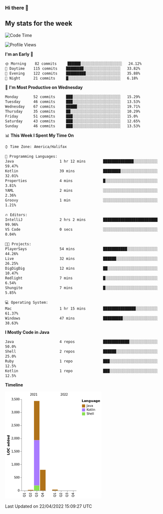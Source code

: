 ### Hi there 👋

## My stats for the week
<!--START_SECTION:waka-->
![Code Time](http://img.shields.io/badge/Code%20Time-183%20hrs%206%20mins-blue)

![Profile Views](http://img.shields.io/badge/Profile%20Views-7-blue)

**I'm an Early 🐤** 

```text
🌞 Morning    82 commits     ██████░░░░░░░░░░░░░░░░░░░   24.12% 
🌆 Daytime    115 commits    ████████░░░░░░░░░░░░░░░░░   33.82% 
🌃 Evening    122 commits    █████████░░░░░░░░░░░░░░░░   35.88% 
🌙 Night      21 commits     █░░░░░░░░░░░░░░░░░░░░░░░░   6.18%

```
📅 **I'm Most Productive on Wednesday** 

```text
Monday       52 commits     ███░░░░░░░░░░░░░░░░░░░░░░   15.29% 
Tuesday      46 commits     ███░░░░░░░░░░░░░░░░░░░░░░   13.53% 
Wednesday    67 commits     █████░░░░░░░░░░░░░░░░░░░░   19.71% 
Thursday     35 commits     ██░░░░░░░░░░░░░░░░░░░░░░░   10.29% 
Friday       51 commits     ███░░░░░░░░░░░░░░░░░░░░░░   15.0% 
Saturday     43 commits     ███░░░░░░░░░░░░░░░░░░░░░░   12.65% 
Sunday       46 commits     ███░░░░░░░░░░░░░░░░░░░░░░   13.53%

```


📊 **This Week I Spent My Time On** 

```text
⌚︎ Time Zone: America/Halifax

💬 Programming Languages: 
Java                     1 hr 12 mins        ██████████████░░░░░░░░░░░   59.47% 
Kotlin                   39 mins             ████████░░░░░░░░░░░░░░░░░   32.01% 
Properties               4 mins              █░░░░░░░░░░░░░░░░░░░░░░░░   3.81% 
YAML                     2 mins              ░░░░░░░░░░░░░░░░░░░░░░░░░   2.36% 
Groovy                   1 min               ░░░░░░░░░░░░░░░░░░░░░░░░░   1.21%

🔥 Editors: 
IntelliJ                 2 hrs 2 mins        █████████████████████████   99.96% 
VS Code                  0 secs              ░░░░░░░░░░░░░░░░░░░░░░░░░   0.04%

🐱‍💻 Projects: 
PlayerSays               54 mins             ███████████░░░░░░░░░░░░░░   44.26% 
Live                     32 mins             ██████░░░░░░░░░░░░░░░░░░░   26.25% 
DigDigDig                12 mins             ██░░░░░░░░░░░░░░░░░░░░░░░   10.47% 
Redlight                 7 mins              █░░░░░░░░░░░░░░░░░░░░░░░░   6.54% 
Shungite                 7 mins              █░░░░░░░░░░░░░░░░░░░░░░░░   5.85%

💻 Operating System: 
Mac                      1 hr 15 mins        ███████████████░░░░░░░░░░   61.37% 
Windows                  47 mins             █████████░░░░░░░░░░░░░░░░   38.63%

```

**I Mostly Code in Java** 

```text
Java                     4 repos             ████████████░░░░░░░░░░░░░   50.0% 
Shell                    2 repos             ██████░░░░░░░░░░░░░░░░░░░   25.0% 
Ruby                     1 repo              ███░░░░░░░░░░░░░░░░░░░░░░   12.5% 
Kotlin                   1 repo              ███░░░░░░░░░░░░░░░░░░░░░░   12.5%

```


**Timeline**

![Chart not found](https://raw.githubusercontent.com/lyndseyy/lyndseyy/main/charts/bar_graph.png) 


 Last Updated on 22/04/2022 15:09:27 UTC
<!--END_SECTION:waka-->